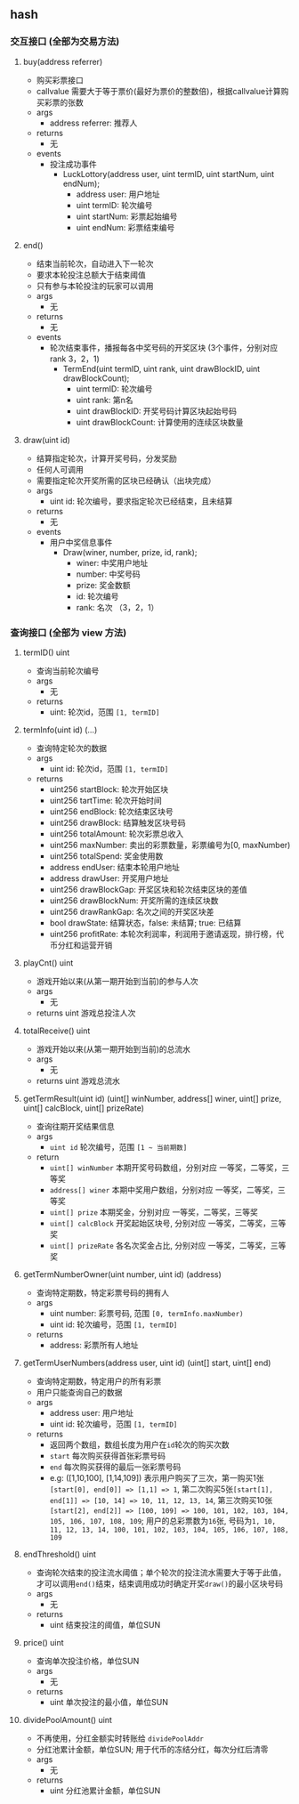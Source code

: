 
## hash

### 交互接口 (全部为交易方法)
1. buy(address referrer)
    - 购买彩票接口
    - callvalue 需要大于等于票价(最好为票价的整数倍)，根据callvalue计算购买彩票的张数
    - args
        - address referrer: 推荐人
    - returns
        - 无
    - events
        - 投注成功事件
            - LuckLottory(address user, uint termID, uint startNum, uint endNum);
                - address user: 用户地址
                - uint termID: 轮次编号
                - uint startNum: 彩票起始编号
                - uint endNum: 彩票结束编号

2. end()
    - 结束当前轮次，自动进入下一轮次
    - 要求本轮投注总额大于结束阈值
    - 只有参与本轮投注的玩家可以调用
    - args
        - 无
    - returns
        - 无
    - events
        - 轮次结束事件，播报每各中奖号码的开奖区块 (3个事件，分别对应rank 3，2，1)
            - TermEnd(uint termID, uint rank, uint drawBlockID, uint drawBlockCount);
                - uint termID: 轮次编号
                - uint rank: 第n名
                - uint drawBlockID: 开奖号码计算区块起始号码
                - uint drawBlockCount: 计算使用的连续区块数量

3. draw(uint id)
    - 结算指定轮次，计算开奖号码，分发奖励
    - 任何人可调用
    - 需要指定轮次开奖所需的区块已经确认（出块完成）
    - args
        - uint id: 轮次编号，要求指定轮次已经结束，且未结算
    - returns
        - 无
    - events
        - 用户中奖信息事件
            - Draw(winer, number, prize, id, rank);
                - winer: 中奖用户地址
                - number: 中奖号码
                - prize: 奖金数额
                - id: 轮次编号
                - rank: 名次 （3，2，1）

### 查询接口 (全部为 view 方法)
1. termID() uint
    - 查询当前轮次编号
    - args
        - 无
    - returns
        - uint: 轮次id，范围 `[1, termID]`

2. termInfo(uint id) (...)
    - 查询特定轮次的数据
    - args
        - uint id: 轮次id，范围 `[1, termID]`
    - returns
        - uint256 startBlock: 轮次开始区块
        - uint256 tartTime: 轮次开始时间
        - uint256 endBlock: 轮次结束区块号
        - uint256 drawBlock: 结算触发区块号码
        - uint256 totalAmount: 轮次彩票总收入
        - uint256 maxNumber: 卖出的彩票数量，彩票编号为[0, maxNumber)
        - uint256 totalSpend: 奖金使用数
        - address endUser: 结束本轮用户地址
        - address drawUser: 开奖用户地址
        - uint256 drawBlockGap: 开奖区块和轮次结束区块的差值
        - uint256 drawBlockNum: 开奖所需的连续区块数
        - uint256 drawRankGap: 名次之间的开奖区块差
        - bool drawState: 结算状态，false: 未结算; true: 已结算
        - uint256 profitRate: 本轮次利润率，利润用于邀请返现，排行榜，代币分红和运营开销

3. playCnt() uint
    - 游戏开始以来(从第一期开始到当前)的参与人次
    - args
        - 无
    - returns
        uint 游戏总投注人次

4. totalReceive() uint
    - 游戏开始以来(从第一期开始到当前)的总流水
    - args
        - 无
    - returns
        uint 游戏总流水

5. getTermResult(uint id) (uint[] winNumber, address[] winer, uint[] prize, uint[] calcBlock, uint[] prizeRate)
    - 查询往期开奖结果信息
    - args
        - `uint id` 轮次编号，范围 `[1 ~ 当前期数]`
    - return
        - `uint[] winNumber` 本期开奖号码数组，分别对应 一等奖，二等奖，三等奖
        - `address[] winer` 本期中奖用户数组，分别对应 一等奖，二等奖，三等奖
        - `uint[] prize` 本期奖金，分别对应 一等奖，二等奖，三等奖
        - `uint[] calcBlock` 开奖起始区块号, 分别对应 一等奖，二等奖，三等奖
        - `uint[] prizeRate` 各名次奖金占比, 分别对应 一等奖，二等奖，三等奖

6. getTermNumberOwner(uint number, uint id) (address)
    - 查询特定期数，特定彩票号码的拥有人
    - args
        - uint number: 彩票号码, 范围 `[0, termInfo.maxNumber)`
        - uint id: 轮次编号，范围 `[1, termID]`
    - returns
        - address: 彩票所有人地址

7. getTermUserNumbers(address user, uint id) (uint[] start, uint[] end)
    - 查询特定期数，特定用户的所有彩票
    - 用户只能查询自己的数据
    - args
        - address user: 用户地址
        - uint id: 轮次编号，范围 `[1, termID]`
    - returns
        - 返回两个数组，数组长度为用户在`id`轮次的购买次数
        - `start` 每次购买获得首张彩票号码
        - `end` 每次购买获得的最后一张彩票号码
        - e.g: ([1,10,100], [1,14,109]) 表示用户购买了三次，第一购买1张`[start[0], end[0]] => [1,1] => 1`, 第二次购买5张`[start[1], end[1]] => [10, 14] => 10, 11, 12, 13, 14`, 第三次购买10张`[start[2], end[2]] => [100, 109] => 100, 101, 102, 103, 104, 105, 106, 107, 108, 109`; 用户的总彩票数为`16`张, 号码为`1, 10, 11, 12, 13, 14, 100, 101, 102, 103, 104, 105, 106, 107, 108, 109`

8. endThreshold() uint
    - 查询轮次结束的投注流水阈值；单个轮次的投注流水需要大于等于此值，才可以调用`end()`结束，结束调用成功时确定开奖`draw()`的最小区块号码
    - args
        - 无
    - returns
        - uint 结束投注的阈值，单位SUN

9. price() uint
    - 查询单次投注价格，单位SUN
    - args
        - 无
    - returns
        - uint 单次投注的最小值，单位SUN

10. dividePoolAmount() uint
    - 不再使用，分红金额实时转账给 `dividePoolAddr`
    - 分红池累计金额，单位SUN; 用于代币的冻结分红，每次分红后清零
    - args
        - 无
    - returns
        - uint 分红池累计金额，单位SUN
